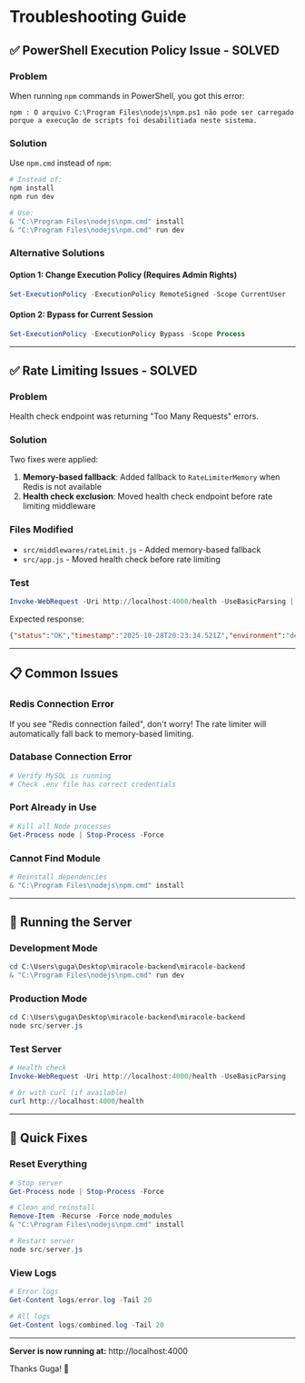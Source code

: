 # Troubleshooting Guide

## ✅ PowerShell Execution Policy Issue - SOLVED

### Problem
When running `npm` commands in PowerShell, you got this error:
```
npm : O arquivo C:\Program Files\nodejs\npm.ps1 não pode ser carregado porque a execução de scripts foi desabilitiada neste sistema.
```

### Solution
Use `npm.cmd` instead of `npm`:

```powershell
# Instead of:
npm install
npm run dev

# Use:
& "C:\Program Files\nodejs\npm.cmd" install
& "C:\Program Files\nodejs\npm.cmd" run dev
```

### Alternative Solutions

#### Option 1: Change Execution Policy (Requires Admin Rights)
```powershell
Set-ExecutionPolicy -ExecutionPolicy RemoteSigned -Scope CurrentUser
```

#### Option 2: Bypass for Current Session
```powershell
Set-ExecutionPolicy -ExecutionPolicy Bypass -Scope Process
```

---

## ✅ Rate Limiting Issues - SOLVED

### Problem
Health check endpoint was returning "Too Many Requests" errors.

### Solution
Two fixes were applied:

1. **Memory-based fallback**: Added fallback to `RateLimiterMemory` when Redis is not available
2. **Health check exclusion**: Moved health check endpoint before rate limiting middleware

### Files Modified
- `src/middlewares/rateLimit.js` - Added memory-based fallback
- `src/app.js` - Moved health check before rate limiting

### Test
```powershell
Invoke-WebRequest -Uri http://localhost:4000/health -UseBasicParsing | Select-Object -ExpandProperty Content
```

Expected response:
```json
{"status":"OK","timestamp":"2025-10-28T20:23:34.521Z","environment":"development"}
```

---

## 📋 Common Issues

### Redis Connection Error
If you see "Redis connection failed", don't worry! The rate limiter will automatically fall back to memory-based limiting.

### Database Connection Error
```powershell
# Verify MySQL is running
# Check .env file has correct credentials
```

### Port Already in Use
```powershell
# Kill all Node processes
Get-Process node | Stop-Process -Force
```

### Cannot Find Module
```powershell
# Reinstall dependencies
& "C:\Program Files\nodejs\npm.cmd" install
```

---

## 🚀 Running the Server

### Development Mode
```powershell
cd C:\Users\guga\Desktop\miracole-backend\miracole-backend
& "C:\Program Files\nodejs\npm.cmd" run dev
```

### Production Mode
```powershell
cd C:\Users\guga\Desktop\miracole-backend\miracole-backend
node src/server.js
```

### Test Server
```powershell
# Health check
Invoke-WebRequest -Uri http://localhost:4000/health -UseBasicParsing

# Or with curl (if available)
curl http://localhost:4000/health
```

---

## 🔧 Quick Fixes

### Reset Everything
```powershell
# Stop server
Get-Process node | Stop-Process -Force

# Clean and reinstall
Remove-Item -Recurse -Force node_modules
& "C:\Program Files\nodejs\npm.cmd" install

# Restart server
node src/server.js
```

### View Logs
```powershell
# Error logs
Get-Content logs/error.log -Tail 20

# All logs
Get-Content logs/combined.log -Tail 20
```

---

**Server is now running at:** http://localhost:4000

Thanks Guga! 🎉

